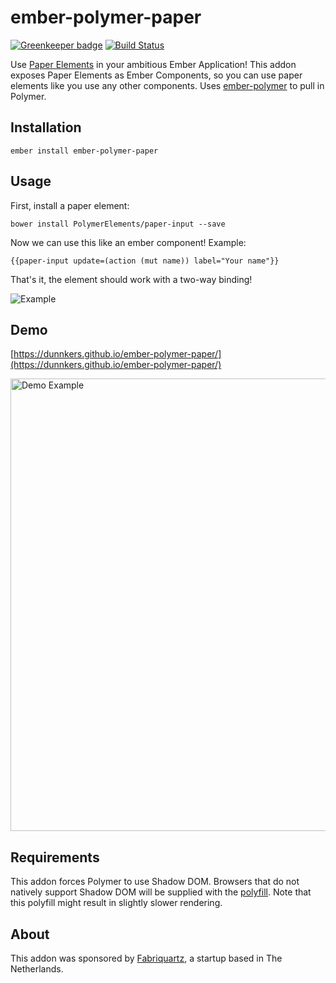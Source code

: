 # ember-polymer-paper

[![Greenkeeper badge](https://badges.greenkeeper.io/dunnkers/ember-polymer-paper.svg)](https://greenkeeper.io/)
[![Build Status](https://travis-ci.org/dunnkers/ember-polymer-paper.svg?branch=master)](https://travis-ci.org/dunnkers/ember-polymer-paper)

Use [Paper Elements](https://www.webcomponents.org/collection/PolymerElements/paper-elements) in your ambitious Ember Application! This addon exposes Paper Elements as Ember Components, so you can use paper elements like you use any other components. Uses [ember-polymer](https://github.com/dunnkers/ember-polymer) to pull in Polymer.

## Installation

```shell
ember install ember-polymer-paper
```

## Usage

First, install a paper element:

```shell
bower install PolymerElements/paper-input --save
```

Now we can use this like an ember component! Example:

```
{{paper-input update=(action (mut name)) label="Your name"}}
```

That's it, the element should work with a two-way binding!

![Example](https://s30.postimg.org/b5jlpe041/Screen_Shot_2017_01_02_at_17_35_16.png)

## Demo

[https://dunnkers.github.io/ember-polymer-paper/](https://dunnkers.github.io/ember-polymer-paper/)

[<img width="724" alt="Demo Example" src="https://user-images.githubusercontent.com/744430/27133908-1f49e34c-5114-11e7-9cfc-481633fbe4ca.png">](https://dunnkers.github.io/ember-polymer-paper/)

## Requirements

This addon forces Polymer to use Shadow DOM. Browsers that do not natively support Shadow DOM will be supplied with the [polyfill](https://github.com/webcomponents/webcomponentsjs). Note that this polyfill might result in slightly slower rendering.

## About

This addon was sponsored by [Fabriquartz](http://www.fabriquartz.com/), a startup
based in The Netherlands.
